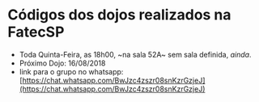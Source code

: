 # Códigos dos dojos realizados na FatecSP
+ Toda Quinta-Feira, as 18h00, ~na sala 52A~ sem sala definida, _ainda_.
+ Próximo Dojo: 16/08/2018
+ link para o grupo no whatsapp: [https://chat.whatsapp.com/BwJzc4zszr08snKzrGzjeJ](https://chat.whatsapp.com/BwJzc4zszr08snKzrGzjeJ)

